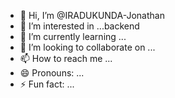 - 👋 Hi, I’m @IRADUKUNDA-Jonathan
- 👀 I’m interested in ...backend 
- 🌱 I’m currently learning ...
- 💞️ I’m looking to collaborate on ...
- 📫 How to reach me ...
- 😄 Pronouns: ...
- ⚡ Fun fact: ...

<!---
IRADUKUNDA-Jonathan/IRADUKUNDA-Jonathan is a ✨ special ✨ repository because its `README.md` (this file) appears on your GitHub profile.
You can click the Preview link to take a look at your changes.
--->
